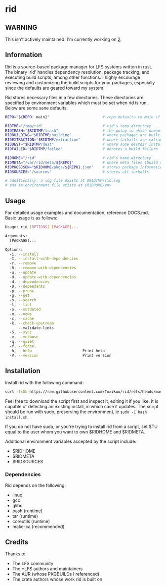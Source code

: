 # rid

## WARNING
This isn't actively maintained. I'm currently working on
[2](https://github.com/Toxikuu/2).

## Information
Rid is a source-based package manager for LFS systems written in rust. The
binary 'rid' handles dependency resolution, package tracking, and executing
build scripts, among other functions. I highly encourage reviewing and
customizing the build scripts for your packages, especially since the defaults
are geared toward my system.

Rid stores necessary files in a few directories. These directories are
specified by environment variables which must be set when rid is run. Below are
some sane defaults:

```bash
REPO="${REPO:-main}"                        # repo defaults to main if unset

RIDTMP="/tmp/rid"                           # rid's temp directory
RIDTRASH="$RIDTMP/trash"                    # the gulag to which unwanted files are sent
RIDBUILDING="$RIDTMP/building"              # where packages are built
RIDEXTRACTION="$RIDTMP/extraction"          # where tarballs are extracted
RIDDEST="$RIDTMP/dest"                      # where some destdir installs are performed (may become obsolete)
RIDFAILED="$RIDTMP/failed"                  # denotes a build failure

RIDHOME="/rid"                              # rid's home directory
RIDMETA="/var/rid/meta/${REPO}"             # where meta files (build scripts) are stored
RIDPKGSJSON="$RIDHOME/pkgs/${REPO}.json"    # stores package information
RIDSOURCES="/sources"                       # stores all tarballs

# additionally, a log file exists at $RIDTMP/rid.log
# and an environment file exists at $RIDHOME/env
```

## Usage
For detailed usage examples and documentation, reference DOCS.md. Basic usage
is as follows:

```bash
Usage: rid [OPTIONS] [PACKAGE]...

Arguments:
  [PACKAGE]...

Options:
  -i, --install
  -I, --install-with-dependencies
  -r, --remove
  -R, --remove-with-dependencies
  -u, --update
  -U, --update-with-dependencies
  -d, --dependencies
  -D, --dependants
  -p, --prune
  -g, --get
  -s, --search
  -l, --list
  -o, --outdated
  -n, --news
  -c, --cache
  -k, --check-upstream
      --validate-links
  -S, --sync
  -v, --verbose
  -q, --quiet
  -f, --force
  -h, --help                       Print help
  -V, --version                    Print version
```

## Installation
Install rid with the following command:

```bash
curl -fsSL https://raw.githubusercontent.com/Toxikuu/rid/refs/heads/master/install.sh | sudo -E bash
```

Feel free to download the script first and inspect it, editing it if you like.
It is capable of detecting an existing install, in which case it updates. The
script should be run with sudo, preserving the environment, ie `sudo -E bash
install.sh`.

If you do not have sudo, or you're trying to install rid from a script, set $TU
equal to the user whom you want to own $RIDHOME and $RIDMETA.

Additional environment variables accepted by the script include:
- $RIDHOME
- $RIDMETA
- $RIDSOURCES

### Dependencies
Rid depends on the following:
- linux
- gcc
- glibc
- bash (runtime)
- tar (runtime)
- coreutils (runtime)
- make-ca (recommended)

## Credits
Thanks to:
- The LFS community
- The *LFS authors and maintainers
- The AUR (whose PKGBUILDs I referenced)
- The crate authors whose work rid is built on

